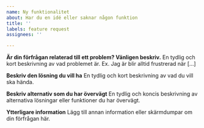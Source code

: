 ```yaml
---
name: Ny funktionalitet
about: Har du en idé eller saknar någon funktion
title: ''
labels: feature request
assignees: ''

---
```


**Är din förfrågan relaterad till ett problem? Vänligen beskriv.**
En tydlig och kort beskrivning av vad problemet är. Ex. Jag är blir alltid frustrerad när [...]

**Beskriv den lösning du vill ha**
En tydlig och kort beskrivning av vad du vill ska hända.

**Beskriv alternativ som du har övervägt**
En tydlig och koncis beskrivning av alternativa lösningar eller funktioner du har övervägt.

**Ytterligare information**
Lägg till annan information eller skärmdumpar om din förfrågan här.
